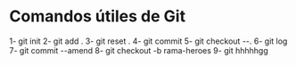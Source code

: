 # Comandos útiles de Git

1- git init
2- git add .
3- git reset .
4- git commit
5- git checkout --.
6- git log
7- git commit --amend
8- git checkout -b rama-heroes
9- git 
hhhhhgg

